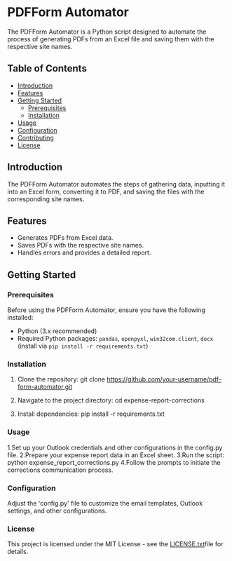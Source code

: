 # PDFForm Automator

The PDFForm Automator is a Python script designed to automate the process of generating PDFs from an Excel file and saving them with the respective site names.

## Table of Contents

- [Introduction](#introduction)
- [Features](#features)
- [Getting Started](#getting-started)
  - [Prerequisites](#prerequisites)
  - [Installation](#installation)
- [Usage](#usage)
- [Configuration](#configuration)
- [Contributing](#contributing)
- [License](#license)

## Introduction

The PDFForm Automator automates the steps of gathering data, inputting it into an Excel form, converting it to PDF, and saving the files with the corresponding site names.

## Features

- Generates PDFs from Excel data.
- Saves PDFs with the respective site names.
- Handles errors and provides a detailed report.

## Getting Started

### Prerequisites

Before using the PDFForm Automator, ensure you have the following installed:

- Python (3.x recommended)
- Required Python packages: `pandas`, `openpyxl`, `win32com.client`, `docx` (install via `pip install -r requirements.txt`)

### Installation

1. Clone the repository:
   git clone https://github.com/your-username/pdf-form-automator.git

2. Navigate to the project directory:
    cd expense-report-corrections

3. Install dependencies:
    pip install -r requirements.txt

### Usage

1.Set up your Outlook credentials and other configurations in the config.py file.
2.Prepare your expense report data in an Excel sheet.
3.Run the script:
    python expense_report_corrections.py
4.Follow the prompts to initiate the corrections communication process.

### Configuration

Adjust the 'config.py' file to customize the email templates, Outlook settings, and other configurations.

### License
This project is licensed under the MIT License - see the [LICENSE.txt](LICENSE.txt)file for details.
